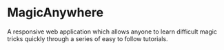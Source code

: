 MagicAnywhere
=============

A responsive web application which allows anyone to learn difficult magic tricks quickly through a series of easy to follow tutorials.
